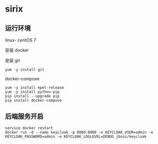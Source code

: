 # sirix

## 运行环境

linux- centOS 7

安装 docker

安装 git

```
yum -y install git
```

docker-compose

```
yum -y install epel-release
yum -y install python-pip
pip install --upgrade pip
pip install docker-compose
```

## 后端服务开启

```
service docker restart
docker run -d --name keycloak -p 8080:8080 -e KEYCLOAK_USER=admin -e KEYCLOAK_PASSWORD=admin -e KEYCLOAK_LOGLEVEL=DEBUG jboss/keycloak
```
